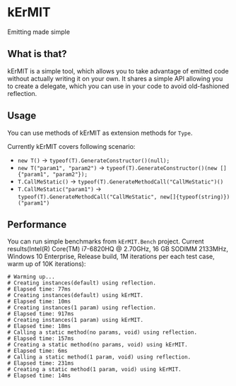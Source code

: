 # kErMIT

Emitting made simple

## What is that?

kErMIT is a simple tool, which allows you to take advantage of emitted code without actually writing it on your own. It shares a simple API allowing you to create a delegate, which you can use in your code to avoid old-fashioned reflection.

## Usage

You can use methods of kErMIT as extension methods for `Type`.

Currently kErMIT covers following scenario:
* `new T()` -> `typeof(T).GenerateConstructor()(null);`
* `new T("param1", "param2")` -> `typeof(T).GenerateConstructor()(new []{"param1", "param2"});`
* `T.CallMeStatic()` -> `typeof(T).GenerateMethodCall("CallMeStatic")()`
* `T.CallMeStatic("param1")` -> `typeof(T).GenerateMethodCall("CallMeStatic", new[]{typeof(string)})("param1")`

## Performance

You can run simple benchmarks from `kErMIT.Bench` project. Current results(Intel(R) Core(TM) i7-6820HQ @ 2.70GHz, 16 GB SODIMM 2133MHz, Windows 10 Enterprise, Release build, 1M iterations per each test case, warm up of 10K iterations):

```
# Warming up...
# Creating instances(default) using reflection.
# Elapsed time: 77ms
# Creating instances(default) using kErMIT.
# Elapsed time: 10ms
# Creating instances(1 param) using reflection.
# Elapsed time: 917ms
# Creating instances(1 param) using kErMIT.
# Elapsed time: 18ms
# Calling a static method(no params, void) using reflection.
# Elapsed time: 157ms
# Creating a static method(no params, void) using kErMIT.
# Elapsed time: 6ms
# Calling a static method(1 param, void) using reflection.
# Elapsed time: 231ms
# Creating a static method(1 param, void) using kErMIT.
# Elapsed time: 14ms
```
